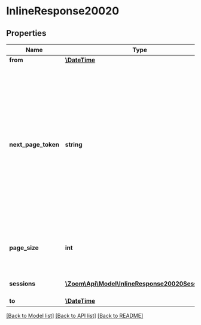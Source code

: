 # InlineResponse20020

## Properties
Name | Type | Description | Notes
------------ | ------------- | ------------- | -------------
**from** | [**\DateTime**](\DateTime.md) | Start date. | [optional] 
**next_page_token** | **string** | The Next page token is used to paginate through large result sets. A next page token will be returned whenever the set of the available result list exceeds the page size. The expiration period is 15 minutes. | [optional] 
**page_size** | **int** | The amount of records returns within a single API call. | [optional] 
**sessions** | [**\Zoom\Api\Model\InlineResponse20020Sessions[]**](InlineResponse20020Sessions.md) | Array of session objects. | [optional] 
**to** | [**\DateTime**](\DateTime.md) | End date. | [optional] 

[[Back to Model list]](../README.md#documentation-for-models) [[Back to API list]](../README.md#documentation-for-api-endpoints) [[Back to README]](../README.md)


